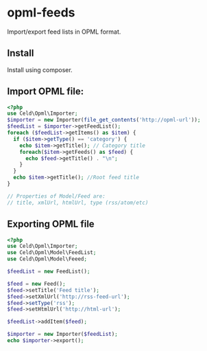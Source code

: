 opml-feeds
==========

Import/export feed lists in OPML format.

Install
-------
Install using composer.

Import OPML file:
--------------
```php
<?php
use Celd\Opml\Importer;
$importer = new Importer(file_get_contents('http://opml-url'));
$feedList = $importer->getFeedList();
foreach ($feedList->getItems() as $item) {
  if ($item->getType() == 'category') {
    echo $item->getTitle(); // Category title
    foreach($item->getFeeds() as $feed) {
      echo $feed->getTitle() . "\n";
    }
  }
  echo $item->getTitle(); //Root feed title
}

// Properties of Model/Feed are:
// title, xmlUrl, htmlUrl, type (rss/atom/etc)
```

Exporting OPML file
--------------------
```php
<?php
use Celd\Opml\Importer;
use Celd\Opml\Model\FeedList;
use Celd\Opml\Model\Feeed;

$feedList = new FeedList();

$feed = new Feed();
$feed->setTitle('Feed title');
$feed->setXmlUrl('http://rss-feed-url');
$feed->setType('rss');
$feed->setHtmlUrl('http://html-url');

$feedList->addItem($feed);

$importer = new Importer($feedList);
echo $importer->export();
```
